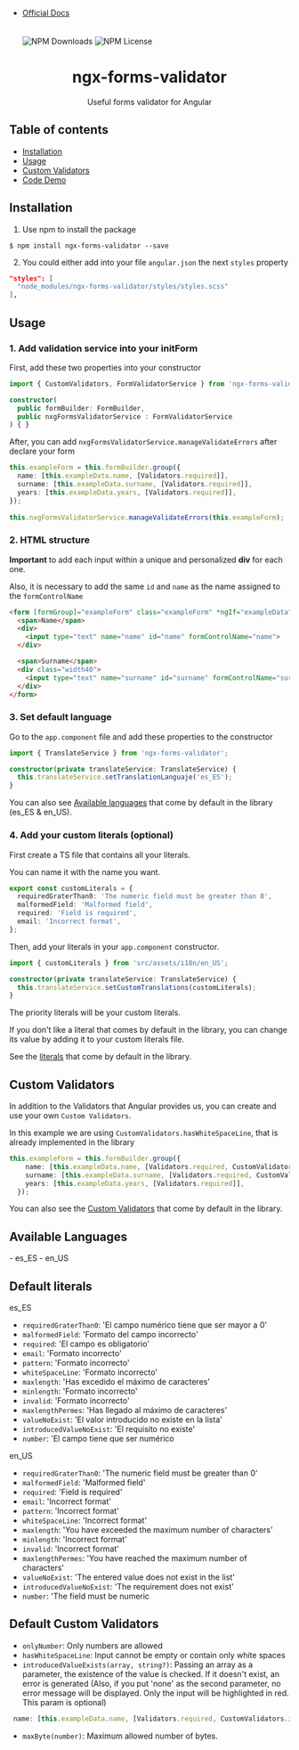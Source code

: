 - [Official Docs](https://ngx-forms-validator.netlify.app/) <br/><br/><br/>
![NPM Downloads](https://img.shields.io/npm/dt/ngx-forms-validator) ![NPM License](https://img.shields.io/npm/l/ngx-forms-validator)
<h1 align="center">ngx-forms-validator</h1>
<p align="center">Useful forms validator for Angular</p>

## Table of contents

- [Installation](#installation)
- [Usage](#usage)
- [Custom Validators]()
- [Code Demo](https://github.com/apalaciosdev/demo-ngx-forms-validator)


## Installation

1. Use npm to install the package

```terminal
$ npm install ngx-forms-validator --save
```

2. You could either add into your file `angular.json` the next `styles` property

```json
"styles": [
  "node_modules/ngx-forms-validator/styles/styles.scss"
],
```


## Usage

### 1. Add validation service into your initForm
First, add these two properties into your constructor
```typescript
import { CustomValidators, FormValidatorService } from 'ngx-forms-validator';

constructor(
  public formBuilder: FormBuilder,
  public nxgFormsValidatorService : FormValidatorService
) { }
```

After, you can add `nxgFormsValidatorService.manageValidateErrors` after declare your form
```typescript
this.exampleForm = this.formBuilder.group({
  name: [this.exampleData.name, [Validators.required]],
  surname: [this.exampleData.surname, [Validators.required]],
  years: [this.exampleData.years, [Validators.required]],
});
  
this.nxgFormsValidatorService.manageValidateErrors(this.exampleForm);
```

### 2. HTML structure
**Important** to add each input within a unique and personalized **div** for each one.

Also, it is necessary to add the same `id` and `name` as the name assigned to the `formControlName`

```html
<form [formGroup]="exampleForm" class="exampleForm" *ngIf="exampleData">
  <span>Name</span>
  <div>
    <input type="text" name="name" id="name" formControlName="name">
  </div>

  <span>Surname</span>
  <div class="width40">
    <input type="text" name="surname" id="surname" formControlName="surname">
  </div>
</form>  
```

### 3. Set default language
Go to the `app.component` file and add these properties to the constructor
```typescript 
import { TranslateService } from 'ngx-forms-validator';

constructor(private translateService: TranslateService) {
  this.translateService.setTranslationLanguaje('es_ES');
}
```
You can also see [Available languages](#availableLanguages) that come by default in the library (es_ES & en_US).

### 4. Add your custom literals (optional)
First create a TS file that contains all your literals.

You can name it with the name you want.
```typescript
export const customLiterals = { 
  requiredGraterThan0: 'The numeric field must be greater than 0', 
  malformedField: 'Malformed field', 
  required: 'Field is required', 
  email: 'Incorrect format', 
};
```

Then, add your literals in your `app.component` constructor.
```typescript 
import { customLiterals } from 'src/assets/i18n/en_US';

constructor(private translateService: TranslateService) {
  this.translateService.setCustomTranslations(customLiterals);
}
```

The priority literals will be your custom literals.

If you don't like a literal that comes by default in the library, you can change its value by adding it to your custom literals file.

See the [literals](#defaultLiterals) that come by default in the library.

## Custom Validators
In addition to the Validators that Angular provides us, you can create and use your own `Custom Validators`.

In this example we are using `CustomValidators.hasWhiteSpaceLine`, that is already implemented in the library
```typescript
this.exampleForm = this.formBuilder.group({
    name: [this.exampleData.name, [Validators.required, CustomValidators.hasWhiteSpaceLine]],
    surname: [this.exampleData.surname, [Validators.required, CustomValidators.hasWhiteSpaceLine]],
    years: [this.exampleData.years, [Validators.required]],
  });
```

You can also see the [Custom Validators](#defaultCustomValidators) that come by default in the library.



<h2 id="availableLanguages">Available Languages</h2>
- es_ES
- en_US

<h2 id="defaultLiterals">Default literals</h2>
es_ES

  - `requiredGraterThan0`: 'El campo numérico tiene que ser mayor a 0'
  - `malformedField`: 'Formato del campo incorrecto'
  - `required`: 'El campo es obligatorio'
  - `email`: 'Formato incorrecto'
  - `pattern`: 'Formato incorrecto'
  - `whiteSpaceLine`: 'Formato incorrecto'
  - `maxlength`: 'Has excedido el máximo de caracteres'
  - `minlength`: 'Formato incorrecto'
  - `invalid`: 'Formato incorrecto'
  - `maxlengthPermes`: 'Has llegado al máximo de caracteres'
  - `valueNoExist`: 'El valor introducido no existe en la lista'
  - `introducedValueNoExist`: 'El requisito no existe'
  - `number`: 'El campo tiene que ser numérico

en_US
  - `requiredGraterThan0`: 'The numeric field must be greater than 0'
  - `malformedField`: 'Malformed field'
  - `required`: 'Field is required'
  - `email`: 'Incorrect format'
  - `pattern`: 'Incorrect format'
  - `whiteSpaceLine`: 'Incorrect format'
  - `maxlength`: 'You have exceeded the maximum number of characters'
  - `minlength`: 'Incorrect format'
  - `invalid`: 'Incorrect format'
  - `maxlengthPermes`: 'You have reached the maximum number of characters'
  - `valueNoExist`: 'The entered value does not exist in the list'
  - `introducedValueNoExist`: 'The requirement does not exist'
  - `number`: 'The field must be numeric

<h2 id="defaultCustomValidators">Default Custom Validators</h2>

  - `onlyNumber`: Only numbers are allowed
  - `hasWhiteSpaceLine`: Input cannot be empty or contain only white spaces
  - `introducedValueExists(array, string?)`: Passing an array as a parameter, the existence of the value is checked. If it doesn't exist, an error is generated 
  (Also, if you put 'none' as the second parameter, no error message will be displayed. Only the input will be highlighted in red. This param is optional)
  ```typescript
   name: [this.exampleData.name, [Validators.required, CustomValidators.introducedValueExists(['John', 'Alicia'], 'none')]],
  ```
  - `maxByte(number)`: Maximum allowed number of bytes.
  

